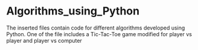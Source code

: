 # Algorithms_using_Python

The inserted files contain code for different algorithms developed using Python. 
One of the file includes a Tic-Tac-Toe game modified for player vs player and player vs computer
